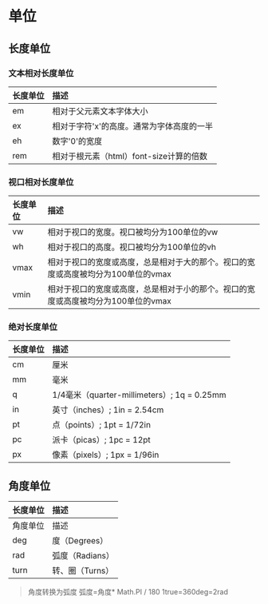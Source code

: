 # 单位

## 长度单位

### 文本相对长度单位

| 长度单位 | 描述                                      |
| :------- | :---------------------------------------- |
| em       | 相对于父元素文本字体大小                  |
| ex       | 相对于字符'x'的高度。通常为字体高度的一半 |
| eh       | 数字'0'的宽度                             |
| rem      | 相对于根元素（html）font-size计算的倍数   |

### 视口相对长度单位

| 长度单位 | 描述                                                         |
| :------- | :----------------------------------------------------------- |
| vw       | 相对于视口的宽度。视口被均分为100单位的vw                    |
| wh       | 相对于视口的高度。视口被均分为100单位的vh                    |
| vmax     | 相对于视口的宽度或高度，总是相对于大的那个。视口的宽度或高度被均分为100单位的vmax |
| vmin     | 相对于视口的宽度或高度，总是相对于小的那个。视口的宽度或高度被均分为100单位的vmax |

### 绝对长度单位

| 长度单位 | 描述                                        |
| :------- | :------------------------------------------ |
| cm       | 厘米                                        |
| mm       | 毫米                                        |
| q        | 1/4毫米（quarter-millimeters）; 1q = 0.25mm |
| in       | 英寸（inches）; 1in = 2.54cm                |
| pt       | 点（points）; 1pt = 1/72in                  |
| pc       | 派卡（picas）; 1pc = 12pt                   |
| px       | 像素（pixels）; 1px = 1/96in                |

## 角度单位

| 长度单位 | 描述            |
| :------- | :-------------- |
| 角度单位 | 描述            |
| deg      | 度（Degrees）   |
| rad      | 弧度（Radians） |
| turn     | 转、圈（Turns） |

> 角度转换为弧度 弧度=角度* Math.PI / 180
> 1true=360deg=2rad